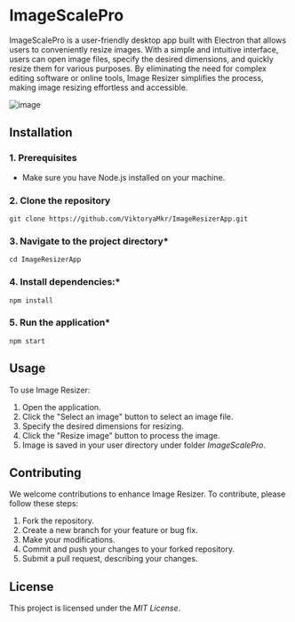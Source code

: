 # ImageScalePro
ImageScalePro is a user-friendly desktop app built with Electron that allows users to conveniently resize images. With a simple and intuitive interface, users can open image files, specify the desired dimensions, and quickly resize them for various purposes. By eliminating the need for complex editing software or online tools, Image Resizer simplifies the process, making image resizing effortless and accessible.

![image](https://github.com/ViktoryaMkr/ImageResizerApp/assets/64432981/0cf381b4-6c72-4666-9aac-5d3abb58b064)

## Installation
### 1. **Prerequisites**
  - Make sure you have Node.js installed on your machine.
### 2. **Clone the repository**
```
git clone https://github.com/ViktoryaMkr/ImageResizerApp.git
```

### 3. Navigate to the project directory*
```
cd ImageResizerApp
```

### 4. Install dependencies:*
```
npm install
```

### 5. Run the application*
```
npm start
```
## Usage

To use Image Resizer:

1. Open the application.
2. Click the "Select an image" button to select an image file.
3. Specify the desired dimensions for resizing.
4. Click the "Resize image" button to process the image.
7. Image is saved in your user directory under folder _ImageScalePro_.

## Contributing
We welcome contributions to enhance Image Resizer. To contribute, please follow these steps:

1. Fork the repository.
2. Create a new branch for your feature or bug fix.
3. Make your modifications.
4. Commit and push your changes to your forked repository.
5. Submit a pull request, describing your changes.

## License
This project is licensed under the *MIT License*.
